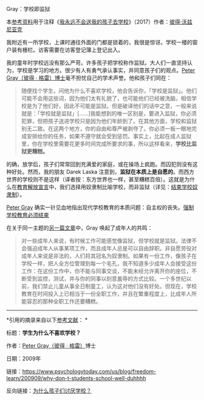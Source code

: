 Gray：学校即监狱

本[参考资料](https://supermemo.guru/wiki/References)用于注释《[我永远不会送我的孩子去学校](https://supermemo.guru/wiki/Problem_of_Schooling)》（2017）作者：[彼得·沃兹尼亚克](https://supermemo.guru/wiki/Piotr_Wozniak)

我附近有一所学校，上课时通往外面的门都是锁着的，我很是惊讶。学校一楼的窗户装有栅栏。访客需要在访客登记簿上登记出入。

我的童年时学校远没有那么严苛。许多孩子把学校称作监狱。大人们一直坚持认为，学校是学习的地方。很少有人有勇气承认事实，并同意孩子们的观点。[Peter Gray（彼得 · 格雷）博士](https://supermemo.guru/wiki/Peter_Gray)毫不担忧自己的学术声誉。他和孩子们同在：

> 随便找个学生，问他为什么不喜欢学校，他会告诉你，「学校是监狱」。他们可能不会用这些词，因为他们太有礼貌了，也可能他们已经被洗脑，相信学校是为了他们好，因此不可能是监狱。但是破译他们的话中之意，一般来说就是：「学校就是监狱」[......]我能想到的唯一区别是，要进入监狱，你必须犯罪，但把孩子送进学校只是因为他们年龄到了。在其他方面，学校和监狱别无二致。在这两个地方，你的自由和尊严被剥夺了。你必须一板一眼地完成安排给你的任务，如果不遵守就会受到惩罚。事实上，比起在成人监狱里，你在学校里需要花更多时间完成所要求的事，所以这样看来，**学校比监狱更糟糕。**

的确，放学后，孩子们常常回到充满爱的家庭，或在操场上疯跑。而囚犯则没有这种好处。然而，我的朋友 Darek Laska 注意到，**监狱在本质上是自愿的**。而西方世界的学校则不是这样（译者按：东方世界也一样，甚至糟糕百倍）。这就是为什么在[教育解放宣言](https://supermemo.guru/wiki/Declaration_of_Educational_Emancipation)中，我们选择用奴隶制比喻学校，而非监狱（详见：[结束学校奴隶制](https://supermemo.guru/wiki/End_school_slavery)）。

[Peter Gray](https://supermemo.guru/wiki/Peter_Gray) 确实一针见血地指出现代学校教育的本质问题：自主权的丧失。[强制学校教育必须结束](https://supermemo.guru/wiki/Compulsory_schooling_must_end)

在关于同一主题的[另一篇文章](https://www.psychologytoday.com/intl/comment/1186862)中，Gray 唤起了成年人的共鸣：

> 对一些成年人来说，有时候工作可能感觉像监狱，但学校就是监狱。法律不会强迫成年人从事某项工作，而且成年人总是可以自由辞职。非自愿劳役对成年人来说是非法的，人们将其冠名为奴隶制。如果有一份工作，像孩子在学校一样，把人全方位管理到每一个毛孔，我不知道多少成年人会接受这份工作：在这份工作中，你不能与同事交谈，不能未经允许离开你的座位，不断受到监控，测试，并与你的同事以刻意羞辱的方式比较。一个多世纪以前，我们禁止儿童从事全日制童工，认为这对他们没有好处。但现在，学校教育在时间投入上已相当于一份全职工作，并且在繁重程度上，比成年人所能容忍的那种全职工作还要糟糕。

------

*引用的摘录来自以下[参考文献](https://supermemo.guru/wiki/References)： *

标题：**学生为什么不喜欢学校？**

作者：[Peter Gray（彼得 · 格雷）](https://supermemo.guru/wiki/Peter_Gray)博士

日期：2009年

链接：https://www.psychologytoday.com/us/blog/freedom-learn/200909/why-don-t-students-school-well-duhhhh

反向链接：[为什么孩子们讨厌学校？](https://supermemo.guru/wiki/Why_kids_hate_school%3F)